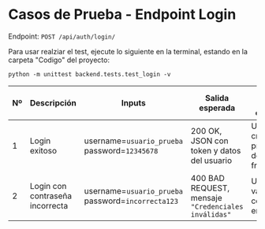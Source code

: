 # Casos de Prueba - Endpoint Login

Endpoint: `POST /api/auth/login/`

Para usar realziar el test, ejecute lo siguiente en la terminal, estando en la carpeta "Codigo" del proyecto:
```
python -m unittest backend.tests.test_login -v
```

| Nº | Descripción                     | Inputs                                | Salida esperada                                              | Contexto de ejecución                        |
|----|----------------------------------|----------------------------------------|---------------------------------------------------------------|----------------------------------------------|
| 1  | Login exitoso                   | username=`usuario_prueba`<br>password=`12345678` | 200 OK, JSON con token y datos del usuario                    | Usuario creado previamente desde el frontend |
| 2  | Login con contraseña incorrecta | username=`usuario_prueba`<br>password=`incorrecta123` | 400 BAD REQUEST, mensaje `"Credenciales inválidas"`           | Usuario válido, pero contraseña errónea      |
